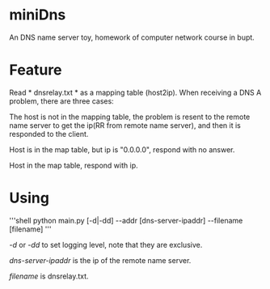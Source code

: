 # miniDns

An DNS name server toy, homework of computer network course in bupt.

# Feature

Read * dnsrelay.txt * as a mapping table (host2ip). When receiving a DNS A problem, there are three cases:

The host is not in the mapping table, the problem is resent to the remote name server to get the ip(RR from remote name server), and then it is responded to the client.

Host is in the map table, but ip is "0.0.0.0", respond with no answer.

Host in the map table, respond with ip.

# Using

'''shell
python main.py [-d|-dd] --addr [dns-server-ipaddr] --filename [filename]
'''

*-d* or *-dd* to set logging level, note that they are exclusive.

*dns-server-ipaddr* is the ip of the remote name server.

*filename* is dnsrelay.txt.
